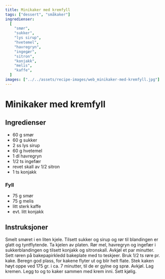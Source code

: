 ```yaml
---
title: Minikaker med kremfyll
tags: ["dessert", "småkaker"]
ingredienser:
  [
    "smør",
    "sukker",
    "lys sirup",
    "hvetemel",
    "havregryn",
    "ingegær",
    "sitron",
    "konjakk",
    "melis",
    "kaffe",
  ]
images: ["../../assets/recipe-images/web_minikaker-med-kremfyll.jpg"]
---
```


# Minikaker med kremfyll

## Ingredienser

- 60 g smør
- 60 g sukker
- 2 ss lys sirup
- 60 g hvetemel
- 1 dl havregryn
- 1/2 ts ingefær
- revet skall av 1/2 sitron
- 1 ts konjakk

### Fyll

- 75 g smør
- 75 g melis
- litt sterk kaffe
- evt. litt konjakk

## Instruksjoner

Smelt smøret i en liten kjele. Tilsett sukker og sirup og rør til blandingen er glatt og tyntflytende. Ta kjelen av platen. Rør mel, havregryn og ingefær i sukkerblandingen og tilsett konjakk og sitronskall. Avkjøl et par minutter. Sett røren på bakepapirkledd bakeplate med to teskjeer. Bruk 1/2 ts røre pr. kake. Beregn god plass, for kakene flyter ut og blir helt flate. Stek kaken høyt oppe ved 175 gr. i ca. 7 minutter, til de er gylne og sprø. Avkjøl. Lag kremen. Legg to og to kaker sammen med krem inni. Sett kjølig.

